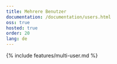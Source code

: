 ```yaml
---
title: Mehrere Benutzer
documentation: /documentation/users.html
oss: true
hosted: true
order: 20
lang: de
---
```


{% include features/multi-user.md %}
